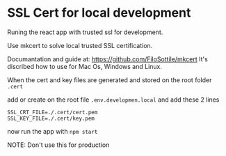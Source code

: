 # SSL Cert for local development

Runing the react app with trusted ssl for development.

Use mkcert to solve local trusted SSL certification.

Documantation and guide at: <https://github.com/FiloSottile/mkcert> It's discribed how to use for Mac Os, Windows and Linux.

When the cert and key files are generated and stored on the root folder `.cert`

add or create on the root file `.env.developmen.local` and add these 2 lines

```text
SSL_CRT_FILE=./.cert/cert.pem
SSL_KEY_FILE=./.cert/key.pem
```

now run the app with `npm start`

NOTE: Don't use this for production
